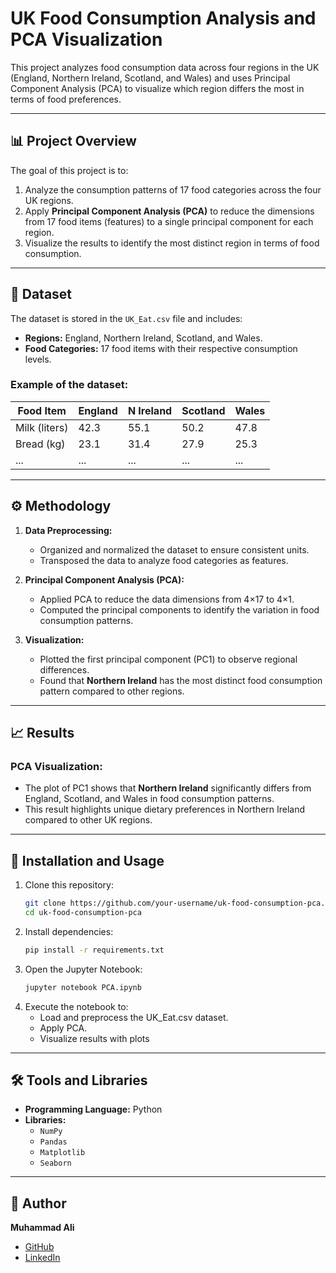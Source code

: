# UK Food Consumption Analysis and PCA Visualization  

This project analyzes food consumption data across four regions in the UK (England, Northern Ireland, Scotland, and Wales) and uses Principal Component Analysis (PCA) to visualize which region differs the most in terms of food preferences.

---

## 📊 Project Overview  

The goal of this project is to:  
1. Analyze the consumption patterns of 17 food categories across the four UK regions.  
2. Apply **Principal Component Analysis (PCA)** to reduce the dimensions from 17 food items (features) to a single principal component for each region.  
3. Visualize the results to identify the most distinct region in terms of food consumption.

---

## 📂 Dataset  

The dataset is stored in the `UK_Eat.csv` file and includes:  
- **Regions:** England, Northern Ireland, Scotland, and Wales.  
- **Food Categories:** 17 food items with their respective consumption levels.

### Example of the dataset:

| Food Item          | England | N Ireland | Scotland | Wales |  
|---------------------|---------|-----------|----------|-------|  
| Milk (liters)       | 42.3    | 55.1      | 50.2     | 47.8  |  
| Bread (kg)          | 23.1    | 31.4      | 27.9     | 25.3  |  
| ...                 | ...     | ...       | ...      | ...   |  

---

## ⚙️ Methodology  

1. **Data Preprocessing:**  
   - Organized and normalized the dataset to ensure consistent units.  
   - Transposed the data to analyze food categories as features.  

2. **Principal Component Analysis (PCA):**  
   - Applied PCA to reduce the data dimensions from 4×17 to 4×1.  
   - Computed the principal components to identify the variation in food consumption patterns.

3. **Visualization:**  
   - Plotted the first principal component (PC1) to observe regional differences.  
   - Found that **Northern Ireland** has the most distinct food consumption pattern compared to other regions.

---

## 📈 Results  

### PCA Visualization:  

- The plot of PC1 shows that **Northern Ireland** significantly differs from England, Scotland, and Wales in food consumption patterns.  
- This result highlights unique dietary preferences in Northern Ireland compared to other UK regions.

---

## 🚀 Installation and Usage  

1. Clone this repository:  
   ```bash  
   git clone https://github.com/your-username/uk-food-consumption-pca.git  
   cd uk-food-consumption-pca
2. Install dependencies:
    ```bash  
    pip install -r requirements.txt  
3. Open the Jupyter Notebook:
    ```bash  
    jupyter notebook PCA.ipynb  
4. Execute the notebook to: 
   - Load and preprocess the UK_Eat.csv dataset.
   - Apply PCA.
   - Visualize results with plots

---

## 🛠️ Tools and Libraries  

- **Programming Language:** Python  
- **Libraries:**  
  - `NumPy`  
  - `Pandas`  
  - `Matplotlib`  
  - `Seaborn`  

---


## 👤 Author  

**Muhammad Ali**  
- [GitHub](https://github.com/M-A-S1)  
- [LinkedIn](https://www.linkedin.com/in/m-a-s94/)
